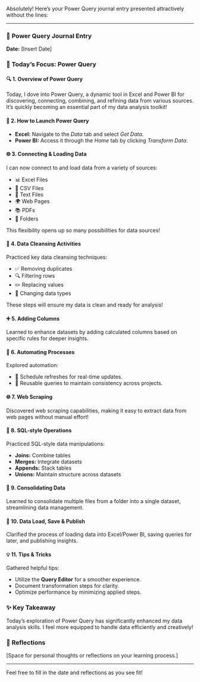 Absolutely! Here’s your Power Query journal entry presented attractively without the lines:

---

### 📅 **Power Query Journal Entry**

**Date:** [Insert Date]

### 🌟 **Today’s Focus: Power Query**

#### 🔍 **1. Overview of Power Query**
Today, I dove into Power Query, a dynamic tool in Excel and Power BI for discovering, connecting, combining, and refining data from various sources. It’s quickly becoming an essential part of my data analysis toolkit!

#### 🚀 **2. How to Launch Power Query**
- **Excel:** Navigate to the *Data* tab and select *Get Data*.
- **Power BI:** Access it through the *Home* tab by clicking *Transform Data*.

#### 🌐 **3. Connecting & Loading Data**
I can now connect to and load data from a variety of sources:
- 📊 Excel Files
- 📄 CSV Files
- 📜 Text Files
- 🌍 Web Pages
- 📚 PDFs
- 📂 Folders

This flexibility opens up so many possibilities for data sources!

#### 🧹 **4. Data Cleansing Activities**
Practiced key data cleansing techniques:
- ✅ Removing duplicates
- 🔍 Filtering rows
- ✏️ Replacing values
- 🔄 Changing data types

These steps will ensure my data is clean and ready for analysis!

#### ➕ **5. Adding Columns**
Learned to enhance datasets by adding calculated columns based on specific rules for deeper insights.

#### 🤖 **6. Automating Processes**
Explored automation:
- 📅 Schedule refreshes for real-time updates.
- 🔄 Reusable queries to maintain consistency across projects.

#### 🌐 **7. Web Scraping**
Discovered web scraping capabilities, making it easy to extract data from web pages without manual effort!

#### 🔗 **8. SQL-style Operations**
Practiced SQL-style data manipulations:
- **Joins:** Combine tables
- **Merges:** Integrate datasets
- **Appends:** Stack tables
- **Unions:** Maintain structure across datasets

#### 📁 **9. Consolidating Data**
Learned to consolidate multiple files from a folder into a single dataset, streamlining data management.

#### 💾 **10. Data Load, Save & Publish**
Clarified the process of loading data into Excel/Power BI, saving queries for later, and publishing insights.

#### 💡 **11. Tips & Tricks**
Gathered helpful tips:
- Utilize the **Query Editor** for a smoother experience.
- Document transformation steps for clarity.
- Optimize performance by minimizing applied steps.

### ✨ **Key Takeaway**
Today’s exploration of Power Query has significantly enhanced my data analysis skills. I feel more equipped to handle data efficiently and creatively!

### 📝 **Reflections**
[Space for personal thoughts or reflections on your learning process.]

---

Feel free to fill in the date and reflections as you see fit!
